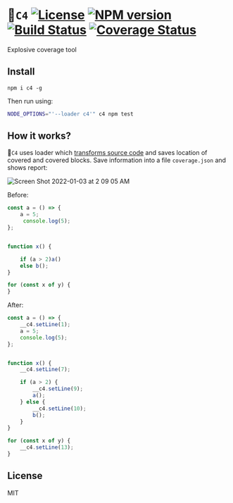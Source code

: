# 🧨`C4` [![License][LicenseIMGURL]][LicenseURL] [![NPM version][NPMIMGURL]][NPMURL] [![Build Status][BuildStatusIMGURL]][BuildStatusURL] [![Coverage Status][CoverageIMGURL]][CoverageURL]

[NPMIMGURL]: https://img.shields.io/npm/v/c4.svg?style=flat
[BuildStatusURL]: https://github.com/coderaiser/c4/actions?query=workflow%3A%22Node+CI%22 "Build Status"
[BuildStatusIMGURL]: https://github.com/coderaiser/c4/workflows/Node%20CI/badge.svg
[LicenseIMGURL]: https://img.shields.io/badge/license-MIT-317BF9.svg?style=flat
[NPMURL]: https://npmjs.org/package/c4 "npm"
[LicenseURL]: https://tldrlegal.com/license/mit-license "MIT License"
[CoverageURL]: https://coveralls.io/github/coderaiser/c4?branch=master
[CoverageIMGURL]: https://coveralls.io/repos/coderaiser/c4/badge.svg?branch=master&service=github

Explosive coverage tool

## Install

```
npm i c4 -g
```

Then run using:

```sh
NODE_OPTIONS="'--loader c4'" c4 npm test
```

## How it works?

🧨`C4` uses loader which [transforms source code](https://putout.cloudcmd.io/#/gist/4de40f9c945fe987cb9327fe85631f16/71dc364670db2fa6d50e040055a20d142d4d90f7) and saves location of covered and covered blocks.
Save information into a file `coverage.json` and shows report:

![Screen Shot 2022-01-03 at 2 09 05 AM](https://user-images.githubusercontent.com/1573141/147892869-fbccb588-b997-4c4a-a88e-f28a29d2bdd6.png)

Before:

```js
const a = () => {
    a = 5;
     console.log(5);
};


function x() {

    if (a > 2)a()
    else b();
}

for (const x of y) {
}

```

After:

```js
const a = () => {
    __c4.setLine(1);
    a = 5;
    console.log(5);
};


function x() {
    __c4.setLine(7);

    if (a > 2) {
        __c4.setLine(9);
        a();
    } else {
        __c4.setLine(10);
        b();
    }
}

for (const x of y) {
    __c4.setLine(13);
}
```
## License

MIT
